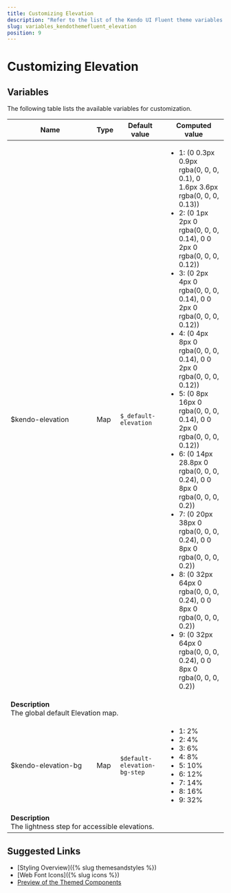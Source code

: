 ```yaml
---
title: Customizing Elevation
description: "Refer to the list of the Kendo UI Fluent theme variables available for customization."
slug: variables_kendothemefluent_elevation
position: 9
---
```


# Customizing Elevation

## Variables

The following table lists the available variables for customization.

<table class="theme-variables">
    <colgroup>
    <col style="width: 200px; white-space:nowrap;" />
    <col />
    <col />
    <col />
</colgroup>
<thead>
    <tr>
        <th>Name</th>
        <th>Type</th>
        <th>Default value</th>
        <th>Computed value</th>
    </tr>
</thead>
<tbody>
        <tr>
    <td>$kendo-elevation</td>
    <td>Map</td>
    <td><code>$_default-elevation</code></td>
    <td><ul><li>1: (0 0.3px 0.9px rgba(0, 0, 0, 0.1), 0 1.6px 3.6px rgba(0, 0, 0, 0.13))</li><li>2: (0 1px 2px 0 rgba(0, 0, 0, 0.14), 0 0 2px 0 rgba(0, 0, 0, 0.12))</li><li>3: (0 2px 4px 0 rgba(0, 0, 0, 0.14), 0 0 2px 0 rgba(0, 0, 0, 0.12))</li><li>4: (0 4px 8px 0 rgba(0, 0, 0, 0.14), 0 0 2px 0 rgba(0, 0, 0, 0.12))</li><li>5: (0 8px 16px 0 rgba(0, 0, 0, 0.14), 0 0 2px 0 rgba(0, 0, 0, 0.12))</li><li>6: (0 14px 28.8px 0 rgba(0, 0, 0, 0.24), 0 0 8px 0 rgba(0, 0, 0, 0.2))</li><li>7: (0 20px 38px 0 rgba(0, 0, 0, 0.24), 0 0 8px 0 rgba(0, 0, 0, 0.2))</li><li>8: (0 32px 64px 0 rgba(0, 0, 0, 0.24), 0 0 8px 0 rgba(0, 0, 0, 0.2))</li><li>9: (0 32px 64px 0 rgba(0, 0, 0, 0.24), 0 0 8px 0 rgba(0, 0, 0, 0.2))</li></ul></td>
</tr>
<tr>
    <td colspan="4" class="theme-variables-description-container"><div><b>Description</b><div class="theme-variables-description">The global default Elevation map.</div></div>
    </td>
</tr>
<tr>
    <td>$kendo-elevation-bg</td>
    <td>Map</td>
    <td><code>$default-elevation-bg-step</code></td>
    <td><ul><li>1: 2%</li><li>2: 4%</li><li>3: 6%</li><li>4: 8%</li><li>5: 10%</li><li>6: 12%</li><li>7: 14%</li><li>8: 16%</li><li>9: 32%</li></ul></td>
</tr>
<tr>
    <td colspan="4" class="theme-variables-description-container"><div><b>Description</b><div class="theme-variables-description">The lightness step for accessible elevations.</div></div>
    </td>
</tr>
</tbody>
</table>

## Suggested Links

* [Styling Overview]({% slug themesandstyles %})
* [Web Font Icons]({% slug icons %})
* [Preview of the Themed Components](../)

